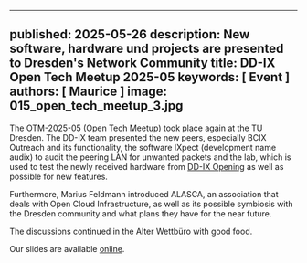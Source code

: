 
---
published: 2025-05-26
description: New software, hardware und projects are presented to Dresden's Network Community
title: DD-IX Open Tech Meetup 2025-05
keywords: [ Event ]
authors: [ Maurice ]
image: 015_open_tech_meetup_3.jpg
---

The OTM-2025-05 (Open Tech Meetup) took place again at the TU Dresden.
The DD-IX team presented the new peers, especially BCIX Outreach and its functionality, the software IXpect (development name audix) to audit the peering LAN for unwanted packets and the lab, which is used to test the newly received hardware from [DD-IX Opening](https://dd-ix.net/en/news/dd-ix-opening) as well as possible for new features.

Furthermore, Marius Feldmann introduced ALASCA, an association that deals with Open Cloud Infrastructure, as well as its possible symbiosis with the Dresden community and what plans they have for the near future.

The discussions continued in the Alter Wettbüro with good food.

Our slides are available [online](https://talks.dd-ix.net/otm2025_05/otm2025_05.pdf).

